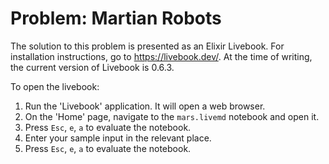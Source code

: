 # Problem: Martian Robots

The solution to this problem is presented as an Elixir Livebook. For installation instructions, go to
<https://livebook.dev/>. At the time of writing, the current version of Livebook is 0.6.3.

To open the livebook:

1. Run the 'Livebook' application. It will open a web browser.
2. On the 'Home' page, navigate to the `mars.livemd` notebook and open it.
3. Press `Esc`, `e`, `a` to evaluate the notebook.
4. Enter your sample input in the relevant place.
5. Press `Esc`, `e`, `a` to evaluate the notebook.
